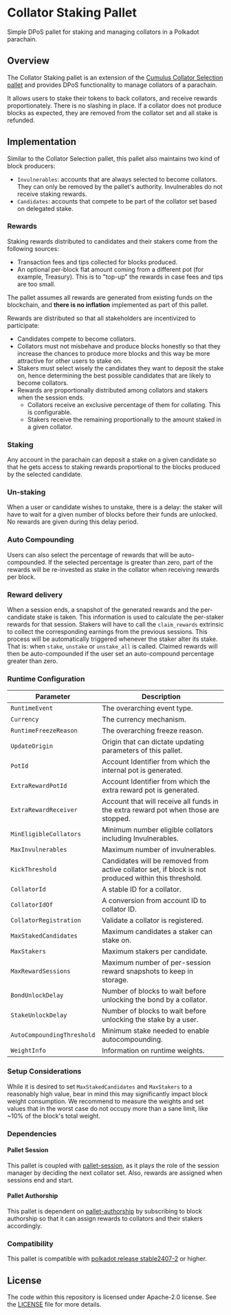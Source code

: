 # Collator Staking Pallet

Simple DPoS pallet for staking and managing collators in a Polkadot parachain.

## Overview

The Collator Staking pallet is an extension of
the [Cumulus Collator Selection pallet](https://github.com/paritytech/polkadot-sdk/tree/master/cumulus/pallets/collator-selection)
and provides DPoS functionality to manage collators of a parachain.

It allows users to stake their tokens to back collators, and receive rewards proportionately.
There is no slashing in place. If a collator does not produce blocks as expected, they are removed from the collator set
and all stake is refunded.

## Implementation

Similar to the Collator Selection pallet, this pallet also maintains two kind of block producers:

- `Invulnerables`: accounts that are always selected to become collators. They can only be removed by the pallet's
  authority. Invulnerables do not receive staking rewards.
- `Candidates`: accounts that compete to be part of the collator set based on delegated stake.

### Rewards

Staking rewards distributed to candidates and their stakers come from the following sources:

- Transaction fees and tips collected for blocks produced.
- An optional per-block flat amount coming from a different pot (for example, Treasury). This is to "top-up" the rewards
  in case fees and tips are too small.

The pallet assumes all rewards are generated from existing funds on the blockchain, and **there is no inflation**
implemented as part of this pallet.

Rewards are distributed so that all stakeholders are incentivized to participate:

- Candidates compete to become collators.
- Collators must not misbehave and produce blocks honestly so that they increase the chances to produce more blocks and
  this way be more attractive for other users to stake on.
- Stakers must select wisely the candidates they want to deposit the stake on, hence determining the best possible
  candidates that are likely to become collators.
- Rewards are proportionally distributed among collators and stakers when the session ends.
  - Collators receive an exclusive percentage of them for collating. This is configurable.
  - Stakers receive the remaining proportionally to the amount staked in a given collator.

### Staking

Any account in the parachain can deposit a stake on a given candidate so that he gets access to staking rewards
proportional to the blocks produced by the selected candidate.

### Un-staking

When a user or candidate wishes to unstake, there is a delay: the staker will have to wait for a given number of blocks
before their funds are unlocked. No rewards are given during this delay period.

### Auto Compounding

Users can also select the percentage of rewards that will be auto-compounded. If the selected percentage is greater than
zero, part of the rewards will be re-invested as stake in the collator when receiving rewards per block.

### Reward delivery

When a session ends, a snapshot of the generated rewards and the per-candidate stake is taken. This information is used
to calculate the per-staker rewards for that session.
Stakers will have to call the `claim_rewards` extrinsic to collect the corresponding earnings from the previous
sessions. This process will be automatically triggered whenever
the staker alter its stake. That is: when `stake`, `unstake` or `unstake_all` is called. Claimed rewards will then be
auto-compounded if the user set an auto-compound percentage greater than zero.

### Runtime Configuration

| Parameter                  | Description                                                                                          |
| -------------------------- | ---------------------------------------------------------------------------------------------------- |
| `RuntimeEvent`             | The overarching event type.                                                                          |
| `Currency`                 | The currency mechanism.                                                                              |
| `RuntimeFreezeReason`      | The overarching freeze reason.                                                                       |
| `UpdateOrigin`             | Origin that can dictate updating parameters of this pallet.                                          |
| `PotId`                    | Account Identifier from which the internal pot is generated.                                         |
| `ExtraRewardPotId`         | Account Identifier from which the extra reward pot is generated.                                     |
| `ExtraRewardReceiver`      | Account that will receive all funds in the extra reward pot when those are stopped.                  |
| `MinEligibleCollators`     | Minimum number eligible collators including Invulnerables.                                           |
| `MaxInvulnerables`         | Maximum number of invulnerables.                                                                     |
| `KickThreshold`            | Candidates will be removed from active collator set, if block is not produced within this threshold. |
| `CollatorId`               | A stable ID for a collator.                                                                          |
| `CollatorIdOf`             | A conversion from account ID to collator ID.                                                         |
| `CollatorRegistration`     | Validate a collator is registered.                                                                   |
| `MaxStakedCandidates`      | Maximum candidates a staker can stake on.                                                            |
| `MaxStakers`               | Maximum stakers per candidate.                                                                       |
| `MaxRewardSessions`        | Maximum number of per-session reward snapshots to keep in storage.                                   |
| `BondUnlockDelay`          | Number of blocks to wait before unlocking the bond by a collator.                                    |
| `StakeUnlockDelay`         | Number of blocks to wait before unlocking the stake by a user.                                       |
| `AutoCompoundingThreshold` | Minimum stake needed to enable autocompounding.                                                      |
| `WeightInfo`               | Information on runtime weights.                                                                      |

### Setup Considerations

While it is desired to set `MaxStakedCandidates` and `MaxStakers` to a reasonably high value, bear in mind this may
significantly impact block weight consumption. We recommend to measure the weights and set values that in the worst case
do not occupy more than a sane limit, like ~10% of the block's total weight.

### Dependencies

#### Pallet Session

This pallet is coupled
with [pallet-session](https://github.com/paritytech/polkadot-sdk/tree/master/substrate/frame/session), as it plays the
role of the session manager by deciding the next collator set. Also, rewards are assigned when sessions end and start.

#### Pallet Authorship

This pallet is dependent
on [pallet-authorship](https://github.com/paritytech/polkadot-sdk/tree/master/substrate/frame/authorship) by subscribing
to block authorship so that it can assign rewards to collators and their stakers accordingly.

### Compatibility

This pallet is compatible
with [polkadot release stable2407-2](https://github.com/paritytech/polkadot-sdk/releases/tag/polkadot-stable2407-2) or
higher.

## License

The code within this repository is licensed under Apache-2.0 license. See the [LICENSE](./LICENSE) file for more
details.
